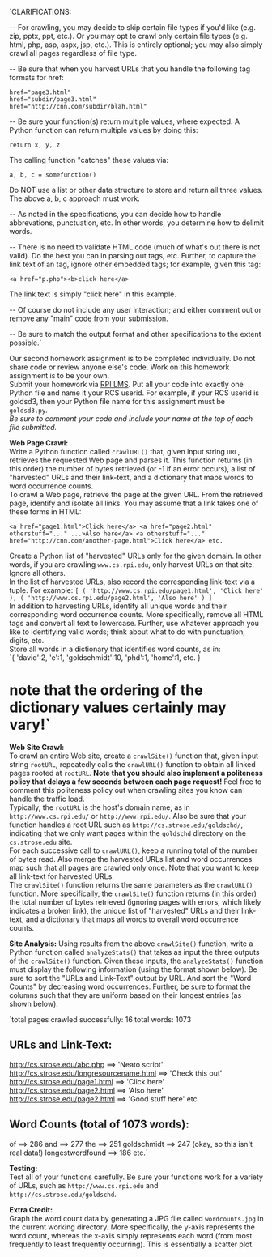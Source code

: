 `CLARIFICATIONS:

-- For crawling, you may decide to skip certain file types
   if you'd like (e.g. zip, pptx, ppt, etc.).  Or you may
   opt to crawl only certain file types (e.g. html, php,
   asp, aspx, jsp, etc.).  This is entirely optional; you
   may also simply crawl all pages regardless of file type.

-- Be sure that when you harvest URLs that you handle the
   following <a> tag formats for href:

    href="page3.html"
    href="subdir/page3.html"
    href="http://cnn.com/subdir/blah.html"

-- Be sure your function(s) return multiple values, where
   expected.  A Python function can return multiple values
   by doing this:

    return x, y, z
   
   The calling function "catches" these values via:

    a, b, c = somefunction()
   
   Do NOT use a list or other data structure to store and
   return all three values.  The above a, b, c approach
   must work.

-- As noted in the specifications, you can decide how to
   handle abbrevations, punctuation, etc.  In other words,
   you determine how to delimit words.

-- There is no need to validate HTML code (much of what's
   out there is not valid).  Do the best you can in parsing
   out <a> tags, etc.  Further, to capture the link text
   of an <a> tag, ignore other embedded tags; for
   example, given this tag:

    <a href="p.php"><b>click here</a>

   The link text is simply "click here" in this example.

-- Of course do not include any user interaction; and either
   comment out or remove any "main" code from your submission.

-- Be sure to match the output format and other specifications
   to the extent possible.`

Our second homework assignment is to be completed individually. Do not share code or review anyone else's code. Work on this homework assignment is to be your own.  
Submit your homework via [RPI LMS](https://rpilms.rpi.edu/webct/logon/200146816001). Put all your code into exactly one Python file and name it your RCS userid. For example, if your RCS userid is goldsd3, then your Python file name for this assignment must be `goldsd3.py`.  
*Be sure to comment your code and include your name at the top of each file submitted.*

**Web Page Crawl:**  
Write a Python function called `crawlURL()` that, given input string `URL`, retrieves the requested Web page and parses it. This function returns (in this order) the number of bytes retrieved (or -1 if an error occurs), a list of "harvested" URLs and their link-text, and a dictionary that maps words to word occurrence counts.  
To crawl a Web page, retrieve the page at the given URL. From the retrieved page, identify and isolate all links. You may assume that a link takes one of these forms in HTML:

`<a href="page1.html">Click here</a>
<a href="page2.html" otherstuff="..." ...>Also here</a>
<a otherstuff="..." href="http://cnn.com/another-page.html">Click here</a>
etc.`

Create a Python list of "harvested" URLs only for the given domain. In other words, if you are crawling `www.cs.rpi.edu`, only harvest URLs on that site. Ignore all others.  
In the list of harvested URLs, also record the corresponding link-text via a tuple. For example:
`[ ( 'http://www.cs.rpi.edu/page1.html', 'Click here' ), ( 'http://www.cs.rpi.edu/page2.html', 'Also here' ) ]`  
In addition to harvesting URLs, identify all unique words and their corresponding word occurrence counts. More specifically, remove all HTML tags and convert all text to lowercase. Further, use whatever approach you like to identifying valid words; think about what to do with punctuation, digits, etc.  
Store all words in a dictionary that identifies word counts, as in:  
`{ 'david':2, 'e':1, 'goldschmidt':10, 'phd':1, 'home':1, etc. }

# note that the ordering of the dictionary values certainly may vary!`

**Web Site Crawl:**  
To crawl an entire Web site, create a `crawlSite()` function that, given input string `rootURL`, repeatedly calls the `crawlURL()` function to obtain all linked pages rooted at `rootURL`. **Note that you should also implement a politeness policy that delays a few seconds between each page request!** Feel free to comment this politeness policy out when crawling sites you know can handle the traffic load.  
Typically, the `rootURL` is the host's domain name, as in `http://www.cs.rpi.edu/` or `http://www.rpi.edu/`. Also be sure that your function handles a root URL such as `http://cs.strose.edu/goldschd/`, indicating that we only want pages within the `goldschd` directory on the `cs.strose.edu` site.  
For each successive call to `crawlURL()`, keep a running total of the number of bytes read. Also merge the harvested URLs list and word occurrences map such that all pages are crawled only once. Note that you want to keep all link-text for harvested URLs.  
The `crawlSite()` function returns the same parameters as the `crawlURL()` function. More specifically, the `crawlSite()` function returns (in this order) the total number of bytes retrieved (ignoring pages with errors, which likely indicates a broken link), the unique list of "harvested" URLs and their link-text, and a dictionary that maps all words to overall word occurrence counts.


**Site Analysis:**
Using results from the above `crawlSite()` function, write a Python function called `analyzeStats()` that takes as input the three outputs of the `crawlSite()` function. Given these inputs, the `analyzeStats()` function must display the following information (using the format shown below). Be sure to sort the "URLs and Link-Text" output by URL. And sort the "Word Counts" by decreasing word occurrences. Further, be sure to format the columns such that they are uniform based on their longest entries (as shown below).

`total pages crawled successfully: 16
total words: 1073

URLs and Link-Text:
-------------------
http://cs.strose.edu/abc.php                ==>  'Neato script'
http://cs.strose.edu/longresourcename.html  ==>  'Check this out'
http://cs.strose.edu/page1.html             ==>  'Click here'
http://cs.strose.edu/page2.html             ==>  'Also here'
http://cs.strose.edu/page2.html             ==>  'Good stuff here'
etc.

Word Counts (total of 1073 words):
----------------------------------
of                ==>  286
and               ==>  277
the               ==>  251
goldschmidt       ==>  247   (okay, so this isn't real data!)
longestwordfound  ==>  186
etc.`

**Testing:**  
Test all of your functions carefully. Be sure your functions work for a variety of URLs, such as `http://www.cs.rpi.edu` and `http://cs.strose.edu/goldschd`.

**Extra Credit:**  
Graph the word count data by generating a JPG file called `wordcounts.jpg` in the current working directory. More specifically, the y-axis represents the word count, whereas the x-axis simply represents each word (from most frequently to least frequently occurring). This is essentially a scatter plot.